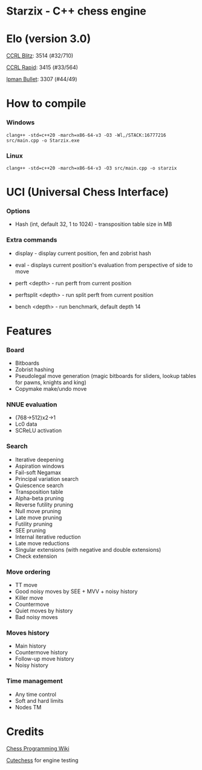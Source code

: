 # Starzix - C++ chess engine

# Elo (version 3.0)

[CCRL Blitz](https://www.computerchess.org.uk/ccrl/404/cgi/compare_engines.cgi?class=Single-CPU+engines&only_best_in_class=on&num_best_in_class=1&print=Rating+list&profile_step=50&profile_numbers=1&print=Results+table&print=LOS+table&table_size=100&ct_from_elo=0&ct_to_elo=10000&match_length=30&cross_tables_for_best_versions_only=1&sort_tables=by+rating&diag=0&reference_list=None&recalibrate=no): 3514 (#32/710)

[CCRL Rapid](https://www.computerchess.org.uk/ccrl/4040/cgi/compare_engines.cgi?class=Single-CPU+engines&only_best_in_class=on&num_best_in_class=1&print=Rating+list&profile_step=50&profile_numbers=1&print=Results+table&print=LOS+table&table_size=100&ct_from_elo=0&ct_to_elo=10000&match_length=30&cross_tables_for_best_versions_only=1&sort_tables=by+rating&diag=0&reference_list=None&recalibrate=no): 3415 (#33/564)

[Ipman Bullet](https://ipmanchess.yolasite.com/r9-7945hx.php): 3307 (#44/49)

# How to compile

### Windows

```clang++ -std=c++20 -march=x86-64-v3 -O3 -Wl,/STACK:16777216 src/main.cpp -o Starzix.exe```

### Linux

```clang++ -std=c++20 -march=x86-64-v3 -O3 src/main.cpp -o starzix```

# UCI (Universal Chess Interface)

### Options

- Hash (int, default 32, 1 to 1024) - transposition table size in MB

### Extra commands

- display - display current position, fen and zobrist hash

- eval - displays current position's evaluation from perspective of side to move

- perft \<depth\> - run perft from current position

- perftsplit \<depth\> - run split perft from current position

- bench \<depth\> - run benchmark, default depth 14

# Features

### Board
- Bitboards
- Zobrist hashing
- Pseudolegal move generation (magic bitboards for sliders, lookup tables for pawns, knights and king)
- Copymake make/undo move

### NNUE evaluation 
- (768->512)x2->1
- Lc0 data
- SCReLU activation

### Search
- Iterative deepening
- Aspiration windows
- Fail-soft Negamax
- Principal variation search
- Quiescence search
- Transposition table
- Alpha-beta pruning
- Reverse futility pruning
- Null move pruning
- Late move pruning
- Futility pruning
- SEE pruning
- Internal iterative reduction
- Late move reductions
- Singular extensions (with negative and double extensions)
- Check extension

### Move ordering
- TT move
- Good noisy moves by SEE + MVV + noisy history
- Killer move
- Countermove
- Quiet moves by history
- Bad noisy moves

### Moves history
- Main history
- Countermove history
- Follow-up move history
- Noisy history

### Time management
- Any time control
- Soft and hard limits
- Nodes TM

# Credits

[Chess Programming Wiki](https://www.chessprogramming.org/)

[Cutechess](https://github.com/cutechess/cutechess) for engine testing

